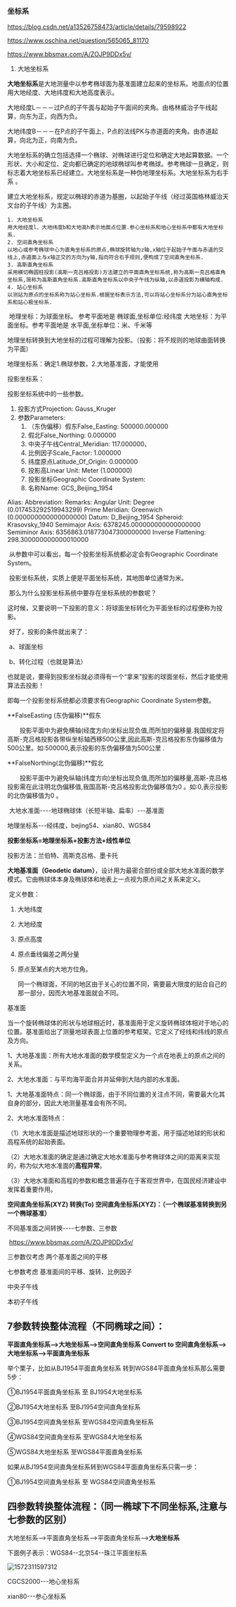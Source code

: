 ### 坐标系 ####



https://blog.csdn.net/a13526758473/article/details/79598922

https://www.oschina.net/question/565065_81170	

https://www.bbsmax.com/A/ZOJP9DDx5v/



1.  大地坐标系

   **大地坐标系**是大地测量中以参考椭球面为基准面建立起来的坐标系。地面点的位置用大地经度、大地纬度和大地高度表示。

   大地经度L－－－过P点的子午面与起始子午面间的夹角。由格林威治子午线起算，向东为正，向西为负。

   大地纬度B－－－在P点的子午面上，P点的法线PK与赤道面的夹角。由赤道起算，向北为正，向南为负。

   

   大地坐标系的确立包括选择一个椭球、对椭球进行定位和确定大地起算数据。一个形状、大小和定位、定向都已确定的地球椭球叫参考椭球。参考椭球一旦确定，则标志着大地坐标系已经建立。大地坐标系是一种伪地理坐标系。大地坐标系为右手系 。

   建立大地坐标系，规定以椭球的赤道为基圈，以起始子午线（经过英国格林威治天文台的子午线）为主圈。

   

   




```
1. 大地坐标系
用大地经度l、大地纬度b和大地高h表示地面点位置.参心坐标系和地心坐标系中都有大地坐标系.
2. 空间直角坐标系
以地心或参考椭球中心为直角坐标系的原点,椭球旋转轴为z轴,x轴位于起始子午面与赤道的交线上,赤道面上与x轴正交的方向为y轴,指向符合右手规则,便构成了空间直角坐标系.
3. 高斯直角坐标系
采用横切椭圆柱投影(高斯一克吕格投影)方法建立的平面直角坐标系统,称为高斯一克吕格直角坐标系,简称为高斯直角坐标系.高斯直角坐标系以中央子午线为纵轴,以赤道投影为横轴构成.
4. 站心坐标系
以测站为原点的坐标系称为站心坐标系.根据坐标表示方法,可以将站心坐标系分为站心直角坐标系和站心极坐标系.
```







​    	地理坐标：为球面坐标。 参考平面地是 椭球面,坐标单位:经纬度
​        大地坐标：为平面坐标。参考平面地是 水平面,坐标单位：米、千米等

​        地理坐标转换到大地坐标的过程可理解为投影。（投影：将不规则的地球曲面转换为平面）



地理坐标系：确定1.椭球参数，2.大地基准面，才能使用



投影坐标系：

投影坐标系统中的一些参数。

1. 投影方式Projection: Gauss_Kruger
2. 参数Parameters:
   1. （东伪偏移）假东False_Easting: 500000.000000
   2. 假北False_Northing: 0.000000
   3. 中央子午线Central_Meridian: 117.000000、
   4. 比例因子Scale_Factor: 1.000000
   5. 纬度原点Latitude_Of_Origin: 0.000000
   6. 投影高Linear Unit: Meter (1.000000)
   7. 投影坐标Geographic Coordinate System:
   8. 名称Name: GCS_Beijing_1954

Alias:
Abbreviation:
Remarks:
Angular Unit: Degree (0.017453292519943299)
Prime Meridian: Greenwich (0.000000000000000000)
Datum: D_Beijing_1954
Spheroid: Krasovsky_1940
Semimajor Axis: 6378245.000000000000000000
Semiminor Axis: 6356863.018773047300000000
Inverse Flattening: 298.300000000000010000

​        从参数中可以看出，每一个投影坐标系统都必定会有Geographic Coordinate System。

​        投影坐标系统，实质上便是平面坐标系统，其地图单位通常为米。

​        那么为什么投影坐标系统中要存在坐标系统的参数呢？

​        这时候，又要说明一下投影的意义：将球面坐标转化为平面坐标的过程便称为投影。

​        好了，投影的条件就出来了：

​        a、球面坐标

​        b、转化过程（也就是算法）

​        也就是说，要得到投影坐标就必须得有一个“拿来”投影的球面坐标，然后才能使用算法去投影！


即每一个投影坐标系统都必须要求有Geographic Coordinate System参数。















**FalseEasting (东伪偏移)**假东

　　投影平面中为避免横轴(经度方向)坐标出现负值,而所加的偏移量.我国规定将高斯-克吕格投影各带纵坐标轴西移500公里,因此高斯-克吕格投影东伪偏移值为500公里。如:500000,表示投影的东伪偏移值为500公里 .

**FalseNorthing(北伪偏移)**假北

　　投影平面中为避免纵轴(纬度方向)坐标出现负值,而所加的偏移量,高斯-克吕格投影需在此注明北伪偏移值,我国高斯-克吕格投影北伪偏移值为0 。如:0,表示投影的北伪偏移值为0 。







​	大地水准面----地球椭球体（长短半轴、扁率）---基准面

地理坐标系---经纬度，bejing54、xian80、WGS84

**投影坐标系=地理坐标系+投影方法+线性单位**

投影方法：兰伯特、高斯克吕格、墨卡托



**大地基准面（Geodetic datum）**，设计用为最密合部份或全部大地水准面的数学模式。它由椭球体本身及椭球体和地表上一点视为原点间之关系来定义。

​	定义参数：

1. 大地纬度

2. 大地经度

3. 原点高度

4. 原点垂线偏差之两分量

5. 原点至某点的大地方位角。

   

   同一个椭球面，不同的地区由于关心的位置不同，需要最大限度的贴合自己的那一部分，因而大地基准面就会不同。



基准面

当一个旋转椭球体的形状与地球相近时，基准面用于定义旋转椭球体相对于地心的位置。基准面给出了测量地球表面上位置的参考框架。它定义了经线和纬线的原点及方向。

1、大地基准面：所有大地水准面的数学模型定义为一个点在地表上的原点之间的关系。

2、大地水准面：与平均海平面合并并延伸到大陆内部的水准面。





1、大地基准面特点：同一个椭球面，由于不同位置的关注点不同，需要最大化其自身的部分，因此大地测量基准会有所不同。

2、大地水准面特点：

（1）大地水准面是描述地球形状的一个重要物理参考面，用于描述地球的形状和高程系统的起始表面。

（2）大地水准面的确定是通过确定大地水准面与参考椭球体之间的距离来实现的，称为似大地水准面的**高程异常**。

（3）大地水准面和高程的参数和概念普遍存在于客观世界中，在国民经济建设中发挥着重要作用。





**空间直角坐标系(XYZ) 转换(To) 空间直角坐标系(XYZ)：（一个椭球基准转换到另一个椭球基准）**

不同基准面之间转换----七参数、三参数

​			https://www.bbsmax.com/A/ZOJP9DDx5v/

三参数仅考虑	两个基准面之间的平移

七参数考虑	基准面间的平移、旋转、比例因子



中央子午线

本初子午线





## 7参数转换整体流程（不同椭球之间）：

**平面直角坐标系-->大地坐标系-->空间直角坐标系      Convert to      空间直角坐标系-->大地坐标系-->平面直角坐标系**

举个栗子，比如从BJ1954平面直角坐标系 转到WGS84平面直角坐标系那么需要5步：

①BJ1954平面直角坐标系 至 BJ1954大地坐标系

②BJ1954大地坐标系 至BJ1954空间直角坐标系

③BJ1954空间直角坐标系 至WGS84空间直角坐标系

④WGS84空间直角坐标系 至WGS84大地坐标系

⑤WGS84大地坐标系 至WGS84平面直角坐标系

如果从BJ1954空间直角坐标系转到WGS84平面直角坐标系只需一步：

①BJ1954空间直角坐标系 至 WGS84空间直角坐标系



## **四参数转换整体流程：（同一椭球下不同坐标系,**注意与七参数的区别**）**

大地坐标系-->平面直角坐标系-->平面直角坐标系-->**大地坐标系**





下面例子表示：WGS84--北京54--珠江平面坐标系

![1572311597312](C:\Users\Lenovo\AppData\Roaming\Typora\typora-user-images\1572311597312.png)





CGCS2000---地心坐标系

xian80---参心坐标系













